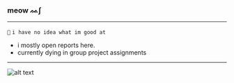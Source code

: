 ### meow ᨐ∫
---
`🌱` `i have no idea what im good at`

- i mostly open reports here.
- currently dying in group project assignments
---

![alt text](https://cdn.discordapp.com/attachments/351602974050746369/1039634039247736904/thumbnail_leeroy_strike.png)


<!--
| ![alt text](https://cdn.discordapp.com/attachments/351602974050746369/1039634039247736904/thumbnail_leeroy_strike.png) | 
|---|
| - i mostly open reports here.  |
-->

<!--
<img src="https://github-readme-stats.vercel.app/api?username=leeroytm&theme=github_dark" alt="GitHub Stats">

- 🔭 I’m currently working on ...
- 🌱 I’m currently learning ...
- 👯 I’m looking to collaborate on ...
- 🤔 I’m looking for help with ...
- 💬 Ask me about ...
- 📫 How to reach me: ...
- 😄 Pronouns: ...
- ⚡ Fun fact: ...
-->

